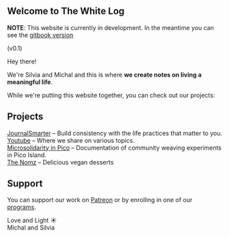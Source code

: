 ## Welcome to The White Log
   
**NOTE**: This website is currently in development. In the meantime you can see the [gitbook version](https://beta.thewhitelog) <br>

(v0.1)

Hey there!

We're Silvia and Michal and this is where **we create notes on living a meaningful life**.

While we're putting this website together, you can check out our projects:

## Projects
[JournalSmarter](https://journalsmarter.com) – Build consistency with the life practices that matter to you.<br>
[Youtube](https://www.youtube.com/channel/UCFkEEtX7yPtYD0Om0GPwL7w) – Where we share on various topics.<br>
[Microsolidarity in Pico](https://pico.microsolidarity.cc) – Documentation of community weaving experiments in Pico Island.<br>
[The Nomz](https://nomz.michalkorzonek.com) – Delicious vegan desserts<br>

## Support

You can support our work on [Patreon](https://patreon.com/michalandsilvia) or by enrolling in one of our [programs](https://journalsmarter.com/products).

Love and Light ☀️<br>
Michal and Silvia
